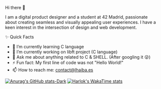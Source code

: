 Hi there 👋

I am a digital product designer and a student at 42 Madrid, passionate about creating seamless and visually appealing user experiences. I have a keen interest in the intersection of design and web development.

✨ Quick Facts

- 🌱 I’m currently learning C language
- 🔭 I’m currently working on libft project (C language)
- 💬 Ask me about anything related to C & SHELL. (After googling it 😜)
- ⚡ Fun fact: My first line of code was not "Hello World!"
- 📫 How to reach me: contact@lhaiba.es

[![Anurag's GitHub stats-Dark](https://github-readme-stats.vercel.app/api?username=lhaibadesigns&show_icons=true&theme=dark#gh-dark-mode-only)](https://github.com/anuraghazra/github-readme-stats#gh-dark-mode-only)
[![Harlok's WakaTime stats](https://github-readme-stats.vercel.app/api/wakatime?username=lhaibadesigns)](https://github.com/anuraghazra/github-readme-stats)
